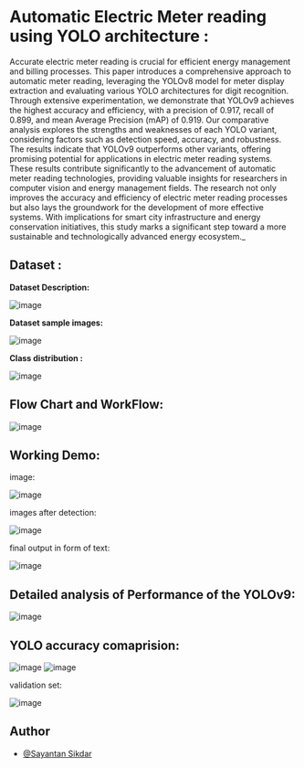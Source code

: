 
# Automatic Electric Meter reading using YOLO architecture :

Accurate electric meter reading is crucial for efficient energy management and billing processes. This paper introduces a
comprehensive approach to automatic meter reading, leveraging the YOLOv8 model for meter display extraction and evaluating various
YOLO architectures for digit recognition. Through extensive experimentation, we demonstrate that YOLOv9 achieves the highest
accuracy and efficiency, with a precision of 0.917, recall of 0.899, and mean Average Precision (mAP) of 0.919. Our comparative analysis
explores the strengths and weaknesses of each YOLO variant, considering factors such as detection speed, accuracy, and robustness.
The results indicate that YOLOv9 outperforms other variants, offering promising potential for applications in electric meter reading
systems. These results contribute significantly to the advancement of automatic meter reading technologies, providing valuable insights
for researchers in computer vision and energy management fields. The research not only improves the accuracy and efficiency of electric
meter reading processes but also lays the groundwork for the development of more effective systems. With implications for smart city
infrastructure and energy conservation initiatives, this study marks a significant step toward a more sustainable and technologically
advanced energy ecosystem._



## Dataset :

**Dataset Description:**

![image](https://github.com/Wolfkissed6040/Electric-Meter-Reading-using-YOLO-architecture/assets/109857615/34414dbe-bb50-4150-b068-46813241cc66)

**Dataset sample images:**

![image](https://github.com/Wolfkissed6040/Electric-Meter-Reading-using-YOLO-architecture/assets/109857615/1b1f4c87-177b-4679-807f-a7f01eb84c3e)

**Class distribution :**

![image](https://github.com/Wolfkissed6040/Electric-Meter-Reading-using-YOLO-architecture/assets/109857615/eafeaede-a37d-49ae-8b28-99019e07fe60)


## Flow Chart and WorkFlow:

![image](https://github.com/Wolfkissed6040/Electric-Meter-Reading-using-YOLO-architecture/assets/109857615/f62191ec-30c2-4575-8aef-0a21d7544534)

## Working Demo:

image:

![image](https://github.com/Wolfkissed6040/Electric-Meter-Reading-using-YOLO-architecture/assets/109857615/5df7c12e-6d91-4e42-99de-155af55572cd)

images after detection: 

![image](https://github.com/Wolfkissed6040/Electric-Meter-Reading-using-YOLO-architecture/assets/109857615/2d32f9fd-a3c3-46a3-875d-0aeeb2a1c755)

final output in form of text:

![image](https://github.com/Wolfkissed6040/Electric-Meter-Reading-using-YOLO-architecture/assets/109857615/80a6d7b9-5974-4c19-a739-82339f45040a)


## Detailed analysis of Performance of the YOLOv9:
![image](https://github.com/Wolfkissed6040/Electric-Meter-Reading-using-YOLO-architecture/assets/109857615/765e22b9-dff5-4d6c-8b24-967a06217a69)



## YOLO accuracy comaprision:


![image](https://github.com/Wolfkissed6040/Electric-Meter-Reading-using-YOLO-architecture/assets/109857615/a1ace951-1bb7-4c1b-93fc-9c79d97663ce)
![image](https://github.com/Wolfkissed6040/Electric-Meter-Reading-using-YOLO-architecture/assets/109857615/00992a0f-2911-47b4-9e43-939f4b9a9e00)

validation set:

![image](https://github.com/Wolfkissed6040/Electric-Meter-Reading-using-YOLO-architecture/assets/109857615/f86a73d6-1581-4771-9a02-491440be0773)


## Author

- [@Sayantan Sikdar](https://github.com/sayantansikdar)
